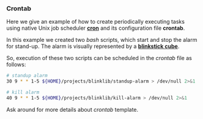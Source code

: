 
### Crontab
Here we give an example of how to create periodically executing tasks using
native Unix job scheduler [**cron**](https://en.wikipedia.org/wiki/Cron)
and its configuration file **crontab**.

In this example we created two *bash* scripts, which start and stop the alarm
for stand-up. The alarm is visually represented by a
[**blinkstick cube**](https://www.blinkstick.com/products/blinkstick-square#enclosure).

So, execution of these two scripts can be scheduled in the *crontab* file as
follows:
```bash
# standup alarm                                                                 
30 9 * * 1-5 ${HOME}/projects/blinklib/standup-alarm > /dev/null 2>&1           

# kill alarm                                                                    
40 9 * * 1-5 ${HOME}/projects/blinklib/kill-alarm > /dev/null 2>&1
```

Ask around for more details about *crontab* template.
